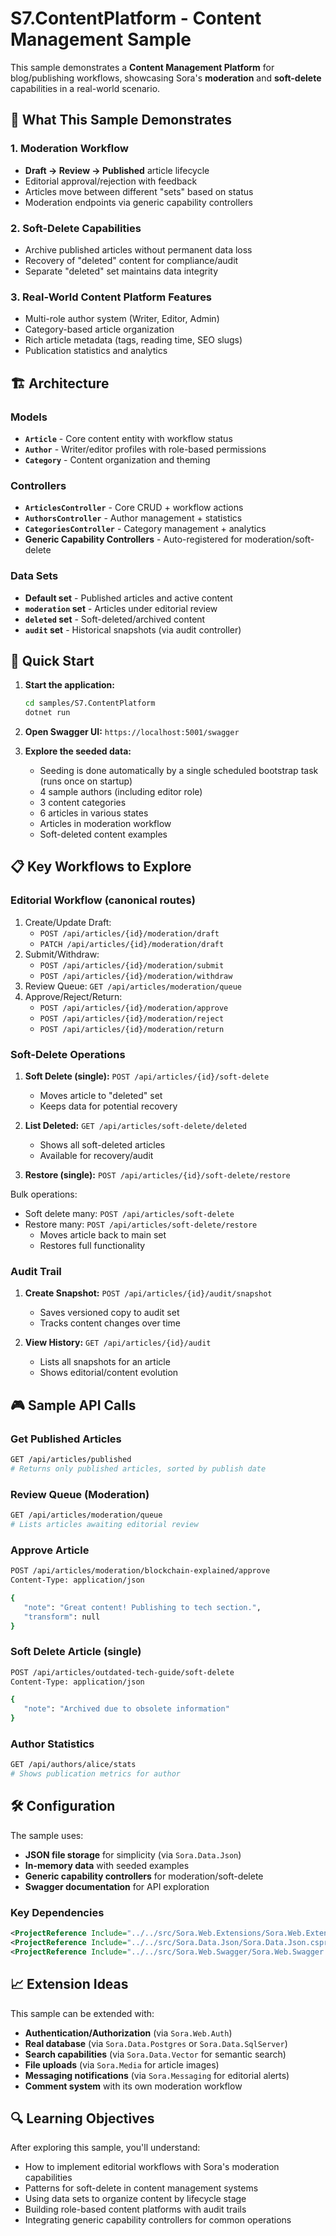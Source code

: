 ﻿# S7.ContentPlatform - Content Management Sample

This sample demonstrates a **Content Management Platform** for blog/publishing workflows, showcasing Sora's **moderation** and **soft-delete** capabilities in a real-world scenario.

## 🎯 What This Sample Demonstrates

### 1. **Moderation Workflow**
- **Draft → Review → Published** article lifecycle
- Editorial approval/rejection with feedback
- Articles move between different "sets" based on status
- Moderation endpoints via generic capability controllers

### 2. **Soft-Delete Capabilities**  
- Archive published articles without permanent data loss
- Recovery of "deleted" content for compliance/audit
- Separate "deleted" set maintains data integrity

### 3. **Real-World Content Platform Features**
- Multi-role author system (Writer, Editor, Admin)
- Category-based article organization
- Rich article metadata (tags, reading time, SEO slugs)
- Publication statistics and analytics

## 🏗️ Architecture

### Models
- **`Article`** - Core content entity with workflow status
- **`Author`** - Writer/editor profiles with role-based permissions  
- **`Category`** - Content organization and theming

### Controllers
- **`ArticlesController`** - Core CRUD + workflow actions
- **`AuthorsController`** - Author management + statistics
- **`CategoriesController`** - Category management + analytics
- **Generic Capability Controllers** - Auto-registered for moderation/soft-delete

### Data Sets
- **Default set** - Published articles and active content
- **`moderation` set** - Articles under editorial review
- **`deleted` set** - Soft-deleted/archived content
- **`audit` set** - Historical snapshots (via audit controller)

## 🚀 Quick Start

1. **Start the application:**
   ```bash
   cd samples/S7.ContentPlatform
   dotnet run
   ```

2. **Open Swagger UI:** `https://localhost:5001/swagger`

3. **Explore the seeded data:**
   - Seeding is done automatically by a single scheduled bootstrap task (runs once on startup)
   - 4 sample authors (including editor role)
   - 3 content categories  
   - 6 articles in various states
   - Articles in moderation workflow
   - Soft-deleted content examples

## 📋 Key Workflows to Explore

### Editorial Workflow (canonical routes)
1. Create/Update Draft:
   - `POST /api/articles/{id}/moderation/draft`
   - `PATCH /api/articles/{id}/moderation/draft`
2. Submit/Withdraw:
   - `POST /api/articles/{id}/moderation/submit`
   - `POST /api/articles/{id}/moderation/withdraw`
3. Review Queue: `GET /api/articles/moderation/queue`
4. Approve/Reject/Return:
   - `POST /api/articles/{id}/moderation/approve`
   - `POST /api/articles/{id}/moderation/reject`
   - `POST /api/articles/{id}/moderation/return`

### Soft-Delete Operations
1. **Soft Delete (single):** `POST /api/articles/{id}/soft-delete`
   - Moves article to "deleted" set
   - Keeps data for potential recovery

2. **List Deleted:** `GET /api/articles/soft-delete/deleted`
   - Shows all soft-deleted articles
   - Available for recovery/audit

3. **Restore (single):** `POST /api/articles/{id}/soft-delete/restore`
   
Bulk operations:
- Soft delete many: `POST /api/articles/soft-delete`
- Restore many: `POST /api/articles/soft-delete/restore`
   - Moves article back to main set
   - Restores full functionality

### Audit Trail
1. **Create Snapshot:** `POST /api/articles/{id}/audit/snapshot`
   - Saves versioned copy to audit set
   - Tracks content changes over time

2. **View History:** `GET /api/articles/{id}/audit`
   - Lists all snapshots for an article
   - Shows editorial/content evolution

## 🎮 Sample API Calls

### Get Published Articles
```bash
GET /api/articles/published
# Returns only published articles, sorted by publish date
```

### Review Queue (Moderation)
```bash
GET /api/articles/moderation/queue
# Lists articles awaiting editorial review
```
 
### Approve Article
```bash
POST /api/articles/moderation/blockchain-explained/approve
Content-Type: application/json

{
   "note": "Great content! Publishing to tech section.",
   "transform": null
}
```

### Soft Delete Article (single)
```bash
POST /api/articles/outdated-tech-guide/soft-delete
Content-Type: application/json

{
   "note": "Archived due to obsolete information"
}
```

### Author Statistics
```bash
GET /api/authors/alice/stats
# Shows publication metrics for author
```

## 🛠️ Configuration

The sample uses:
- **JSON file storage** for simplicity (via `Sora.Data.Json`)
- **In-memory data** with seeded examples
- **Generic capability controllers** for moderation/soft-delete
- **Swagger documentation** for API exploration

### Key Dependencies
```xml
<ProjectReference Include="../../src/Sora.Web.Extensions/Sora.Web.Extensions.csproj" />
<ProjectReference Include="../../src/Sora.Data.Json/Sora.Data.Json.csproj" />
<ProjectReference Include="../../src/Sora.Web.Swagger/Sora.Web.Swagger.csproj" />
```

## 📈 Extension Ideas

This sample can be extended with:
- **Authentication/Authorization** (via `Sora.Web.Auth`)
- **Real database** (via `Sora.Data.Postgres` or `Sora.Data.SqlServer`)
- **Search capabilities** (via `Sora.Data.Vector` for semantic search)
- **File uploads** (via `Sora.Media` for article images)
- **Messaging notifications** (via `Sora.Messaging` for editorial alerts)
- **Comment system** with its own moderation workflow

## 🔍 Learning Objectives

After exploring this sample, you'll understand:
- How to implement editorial workflows with Sora's moderation capabilities
- Patterns for soft-delete in content management systems
- Using data sets to organize content by lifecycle stage
- Building role-based content platforms with audit trails
- Integrating generic capability controllers for common operations
